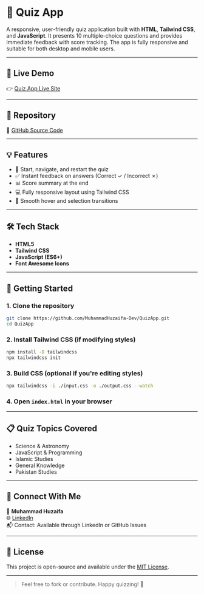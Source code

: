 
# 🧠 Quiz App

A responsive, user-friendly quiz application built with **HTML**, **Tailwind CSS**, and **JavaScript**. It presents 10 multiple-choice questions and provides immediate feedback with score tracking. The app is fully responsive and suitable for both desktop and mobile users.

---

## 🔗 Live Demo

👉 [Quiz App Live Site](https://quiz-app-huzaifas-projects-827a906f.vercel.app/)

---

## 📂 Repository

🔧 [GitHub Source Code](https://github.com/MuhammadHuzaifa-Dev/QuizApp)

---

## 💡 Features

- 🎯 Start, navigate, and restart the quiz
- ✅ Instant feedback on answers (Correct ✓ / Incorrect ✗)
- 📊 Score summary at the end
- 💻 Fully responsive layout using Tailwind CSS
- 🌙 Smooth hover and selection transitions

---

## 🛠️ Tech Stack

- **HTML5**
- **Tailwind CSS**
- **JavaScript (ES6+)**
- **Font Awesome Icons**

---

## 🚀 Getting Started

### 1. Clone the repository
```bash
git clone https://github.com/MuhammadHuzaifa-Dev/QuizApp.git
cd QuizApp
```

### 2. Install Tailwind CSS (if modifying styles)
```bash
npm install -D tailwindcss
npx tailwindcss init
```

### 3. Build CSS (optional if you're editing styles)
```bash
npx tailwindcss -i ./input.css -o ./output.css --watch
```

### 4. Open `index.html` in your browser

---

## 📋 Quiz Topics Covered

- Science & Astronomy
- JavaScript & Programming
- Islamic Studies
- General Knowledge
- Pakistan Studies

---

## 🤝 Connect With Me

👤 **Muhammad Huzaifa**  
🌐 [LinkedIn](https://www.linkedin.com/in/muhammad-huzaifa-a31907333/)  
📬 Contact: Available through LinkedIn or GitHub Issues

---

## 📜 License

This project is open-source and available under the [MIT License](LICENSE).

---

> Feel free to fork or contribute. Happy quizzing! 🎉
